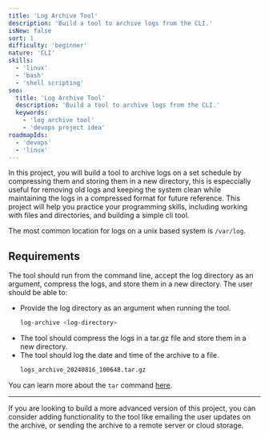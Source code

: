 ```yaml
---
title: 'Log Archive Tool'
description: 'Build a tool to archive logs from the CLI.'
isNew: false
sort: 1
difficulty: 'beginner'
nature: 'CLI'
skills:
  - 'linux'
  - 'bash'
  - 'shell scripting'
seo:
  title: 'Log Archive Tool'
  description: 'Build a tool to archive logs from the CLI.'
  keywords:
    - 'log archive tool'
    - 'devops project idea'
roadmapIds:
  - 'devops'
  - 'linux'
---
```


In this project, you will build a tool to archive logs on a set schedule by compressing them and storing them in a new directory, this is especcially useful for removing old logs and keeping the system clean while maintaining the logs in a compressed format for future reference. This project will help you practice your programming skills, including working with files and directories, and building a simple cli tool.

The most common location for logs on a unix based system is `/var/log`.

## Requirements

The tool should run from the command line, accept the log directory as an argument, compress the logs, and store them in a new directory. The user should be able to:

- Provide the log directory as an argument when running the tool.
  ```bash
  log-archive <log-directory>
  ```
- The tool should compress the logs in a tar.gz file and store them in a new directory.
- The tool should log the date and time of the archive to a file.
  ```bash
  logs_archive_20240816_100648.tar.gz
  ```

You can learn more about the `tar` command [here](https://www.gnu.org/software/tar/manual/tar.html).

<hr />

If you are looking to build a more advanced version of this project, you can consider adding functionality to the tool like emailing the user updates on the archive, or sending the archive to a remote server or cloud storage.
